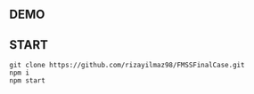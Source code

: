 ## DEMO

>

## START

```console
git clone https://github.com/rizayilmaz98/FMSSFinalCase.git
npm i
npm start
```

